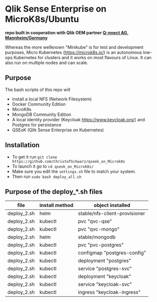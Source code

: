 # Qlik Sense Enterprise on MicroK8s/Ubuntu

**repo built in cooperation with Qlik OEM partner <a href="https://www.q-nnect.com/en/index.html">Q-nnect AG, Mannheim/Germany</a>**

Whereas the more wellknown "Minikube" is for test and development purposes, Micro Kubernetes (https://microk8s.io/) is 
an autonomous low-ops Kubernetes for clusters and it works on most flavours of Linux. It can also run on multiple nodes and can scale.

## Purpose

The bash scripts of this repo will
 - install a local NFS (Network Filesystem)
 - Docker Community Edition
 - MicroK8s
 - MongoDB Community Edition
 - A local identity provider (Keycloak https://www.keycloak.org/) and Postgres for persistance
 - QSEoK (Qlik Sense Enterprise on Kubernetes)

## Installation 

 - To get it run `git clone https://github.com/ChristofSchwarz/qseok_on_Microk8s`
 - To launch it go to `cd qseok_on_Microk8s/` 
 - Make sure you edit the `settings.sh` file to match your system.
 - Then run `sudo bash deploy_all.sh`
 
 ## Purpose of the deploy_*.sh files
 
| file | install method | object installed |
| ----------- | ----- | ---- |
| deploy_2.sh | helm | stable/nfs-client-provisioner |
| deploy_2.sh | kubectl | pvc "qvc-qse" |
| deploy_2.sh | kubectl | pvc "qvc-mongo" |
| deploy_2.sh | helm | stable/mongodb |
| deploy_2.sh | kubectl | pvc "pvc-postgres" |
| deploy_2.sh | kubectl | configmap "postgres-config" |
| deploy_2.sh | kubectl | deployment "postgres" |
| deploy_2.sh | kubectl | service "postgres-svc" |
| deploy_2.sh | kubectl | deployment "keycloak" |
| deploy_2.sh | kubectl | service "keycloak-svc" |
| deploy_2.sh | kubectl | ingress "keycloak-ingress" |




 
 
 

